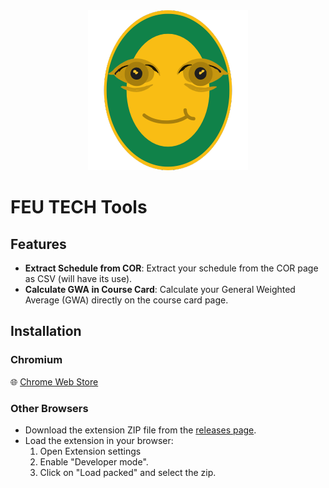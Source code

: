 <div align="center">
  <img src="FITTools.png" alt="FEU TECH Tools" />
</div>

# FEU TECH Tools

## Features

- **Extract Schedule from COR**: Extract your schedule from the COR page as CSV (will have its use).
- **Calculate GWA in Course Card**: Calculate your General Weighted Average (GWA) directly on the course card page.

## Installation

### Chromium
🌐 [Chrome Web Store](https://chromewebstore.google.com/detail/feu-tech-tools/cgeddmfhnoonnegcmjllmjjndpgipdmj?authuser=0&hl=en)

### Other Browsers
- Download the extension ZIP file from the [releases page](https://github.com/Chikiran/FEUT-Tools/releases).
- Load the extension in your browser:
  1. Open Extension settings 
  2. Enable "Developer mode".
  3. Click on "Load packed" and select the zip.
